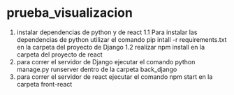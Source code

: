 # prueba_visualizacion

1. instalar dependencias de python y de react
  1.1 Para instalar las dependencias de python utilizar el comando pip intall -r requirements.txt  en la carpeta del proyecto de Django
  1.2 realizar npm install en la carpeta del proyecto de react
2. para correr el servidor de Django ejecutar el comando python manage.py runserver dentro de la carpeta back_django
3. para correr el servidor de react ejecutar el comando npm start en la carpeta front-react
